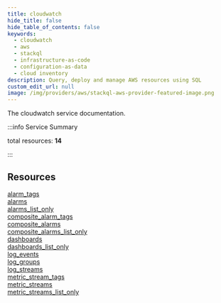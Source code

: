 ```yaml
---
title: cloudwatch
hide_title: false
hide_table_of_contents: false
keywords:
  - cloudwatch
  - aws
  - stackql
  - infrastructure-as-code
  - configuration-as-data
  - cloud inventory
description: Query, deploy and manage AWS resources using SQL
custom_edit_url: null
image: /img/providers/aws/stackql-aws-provider-featured-image.png
---
```


The cloudwatch service documentation.

:::info Service Summary

<div class="row">
<div class="providerDocColumn">
<span>total resources:&nbsp;<b>14</b></span><br />
</div>
</div>

:::

## Resources
<div class="row">
<div class="providerDocColumn">
<a href="/providers/aws/cloudwatch/alarm_tags/">alarm_tags</a><br />
<a href="/providers/aws/cloudwatch/alarms/">alarms</a><br />
<a href="/providers/aws/cloudwatch/alarms_list_only/">alarms_list_only</a><br />
<a href="/providers/aws/cloudwatch/composite_alarm_tags/">composite_alarm_tags</a><br />
<a href="/providers/aws/cloudwatch/composite_alarms/">composite_alarms</a><br />
<a href="/providers/aws/cloudwatch/composite_alarms_list_only/">composite_alarms_list_only</a><br />
<a href="/providers/aws/cloudwatch/dashboards/">dashboards</a>
</div>
<div class="providerDocColumn">
<a href="/providers/aws/cloudwatch/dashboards_list_only/">dashboards_list_only</a><br />
<a href="/providers/aws/cloudwatch/log_events/">log_events</a><br />
<a href="/providers/aws/cloudwatch/log_groups/">log_groups</a><br />
<a href="/providers/aws/cloudwatch/log_streams/">log_streams</a><br />
<a href="/providers/aws/cloudwatch/metric_stream_tags/">metric_stream_tags</a><br />
<a href="/providers/aws/cloudwatch/metric_streams/">metric_streams</a><br />
<a href="/providers/aws/cloudwatch/metric_streams_list_only/">metric_streams_list_only</a>
</div>
</div>